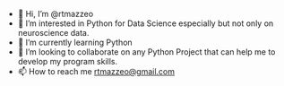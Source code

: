- 👋 Hi, I’m @rtmazzeo
- 👀 I’m interested in Python for Data Science especially but not only on neuroscience data.
- 🌱 I’m currently learning Python
- 💞️ I’m looking to collaborate on any Python Project that can help me to develop my program skills.
- 📫 How to reach me rtmazzeo@gmail.com

<!---
rtmazzeo/rtmazzeo is a ✨ special ✨ repository because its `README.md` (this file) appears on your GitHub profile.
You can click the Preview link to take a look at your changes.
--->
